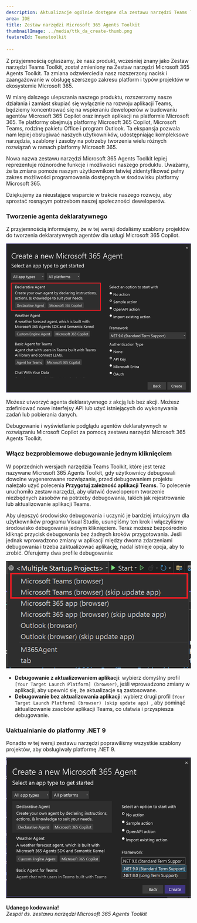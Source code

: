 ```yaml
---
description: Aktualizacje ogólnie dostępne dla zestawu narzędzi Teams Toolkit 17.14.
area: IDE
title: Zestaw narzędzi Microsoft 365 Agents Toolkit
thumbnailImage: ../media/ttk_da_create-thumb.png
featureId: Teamstoolkit

---
```



Z przyjemnością ogłaszamy, że nasz produkt, wcześniej znany jako Zestaw narzędzi Teams Toolkit, został zmieniony na Zestaw narzędzi Microsoft 365 Agents Toolkit. Ta zmiana odzwierciedla nasz rozszerzony nacisk i zaangażowanie w obsługę szerszego zakresu platform i typów projektów w ekosystemie Microsoft 365.

W miarę dalszego ulepszania naszego produktu, rozszerzamy nasze działania i zamiast skupiać się wyłącznie na rozwoju aplikacji Teams, będziemy koncentrować się na wspieraniu deweloperów w budowaniu agentów Microsoft 365 Copilot oraz innych aplikacji na platformie Microsoft 365. Te platformy obejmują platformy Microsoft 365 Copilot, Microsoft Teams, rodzinę pakietu Office i program Outlook. Ta ekspansja pozwala nam lepiej obsługiwać naszych użytkowników, udostępniając kompleksowe narzędzia, szablony i zasoby na potrzeby tworzenia wielu różnych rozwiązań w ramach platformy Microsoft 365.

Nowa nazwa zestawu narzędzi Microsoft 365 Agents Toolkit lepiej reprezentuje różnorodne funkcje i możliwości naszego produktu. Uważamy, że ta zmiana pomoże naszym użytkownikom łatwiej zidentyfikować pełny zakres możliwości programowania dostępnych w środowisku platformy Microsoft 365.

Dziękujemy za nieustające wsparcie w trakcie naszego rozwoju, aby sprostać rosnącym potrzebom naszej społeczności deweloperów.


### Tworzenie agenta deklaratywnego 

Z przyjemnością informujemy, że w tej wersji dodaliśmy szablony projektów do tworzenia deklaratywnych agentów dla usługi Microsoft 365 Copilot.

![Tworzenie projektu DA](../media/atk_da_create.png)

Możesz utworzyć agenta deklaratywnego z akcją lub bez akcji. Możesz zdefiniować nowe interfejsy API lub użyć istniejących do wykonywania zadań lub pobierania danych.

Debugowanie i wyświetlanie podglądu agentów deklaratywnych w rozwiązaniu Microsoft Copilot za pomocą zestawu narzędzi Microsoft 365 Agents Toolkit.

### Włącz bezproblemowe debugowanie jednym kliknięciem
W poprzednich wersjach narzędzia Teams Toolkit, które jest teraz nazywane Microsoft 365 Agents Toolkit, gdy użytkownicy debugowali dowolne wygenerowane rozwiązanie, przed debugowaniem projektu należało użyć polecenia **Przygotuj zależność aplikacji Teams**. To polecenie uruchomiło zestaw narzędzi, aby ułatwić deweloperom tworzenie niezbędnych zasobów na potrzeby debugowania, takich jak rejestrowanie lub aktualizowanie aplikacji Teams.

Aby ulepszyć środowisko debugowania i uczynić je bardziej intuicyjnym dla użytkowników programu Visual Studio, usunęliśmy ten krok i włączyliśmy środowisko debugowania jednym kliknięciem. Teraz możesz bezpośrednio kliknąć przycisk debugowania bez żadnych kroków przygotowania. Jeśli jednak wprowadzono zmiany w aplikacji między dwoma zdarzeniami debugowania i trzeba zaktualizować aplikację, nadal istnieje opcja, aby to zrobić.
Oferujemy dwa profile debugowania:

![debugowanie profilów](../media/atk_debug_profiles.png)

- **Debugowanie z aktualizowaniem aplikacji**: wybierz domyślny profil `[Your Target Launch Platform] (browser)`, jeśli wprowadzono zmiany w aplikacji, aby upewnić się, że aktualizacje są zastosowane.
- **Debugowanie bez aktualizowania aplikacji**: wybierz drugi profil `[Your Target Launch Platform] (browser) (skip update app) `, aby pominąć aktualizowanie zasobów aplikacji Teams, co ułatwia i przyspiesza debugowanie.

### Uaktualnianie do platformy .NET 9

Ponadto w tej wersji zestawu narzędzi poprawiliśmy wszystkie szablony projektów, aby obsługiwały platformę .NET 9.

![Obsługa platformy ,net9](../media/atk_net9.png)

**Udanego kodowania!**  
*Zespół ds. zestawu narzędzi Microsoft 365 Agents Toolkit*
